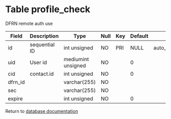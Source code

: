 Table profile_check
===========
DFRN remote auth use

| Field   | Description   | Type               | Null | Key | Default | Extra          |    
| ------- | ------------- | ------------------ | ---- | --- | ------- | -------------- |    
| id      | sequential ID | int unsigned       | NO   | PRI | NULL    | auto_increment |    
| uid     | User id       | mediumint unsigned | NO   |     | 0       |                |    
| cid     | contact.id    | int unsigned       | NO   |     | 0       |                |    
| dfrn_id |               | varchar(255)       | NO   |     |         |                |    
| sec     |               | varchar(255)       | NO   |     |         |                |    
| expire  |               | int unsigned       | NO   |     | 0       |                |    

Return to [database documentation](help/database)
